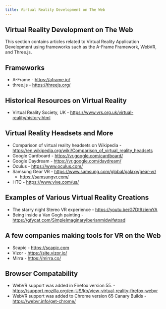 ```yaml
---
title: Virtual Reality Development on The Web
---
```

## Virtual Reality Development on The Web

This section contains articles related to Virtual Reality Application Development using frameworks such as the A-Frame Framework, WebVR, and Three.js.

## Frameworks

* A-Frame - https://aframe.io/
* three.js - https://threejs.org/

## Historical Resources on Virtual Reality

* Virtual Reality Society, UK - https://www.vrs.org.uk/virtual-reality/history.html


## Virtual Reality Headsets and More

* Comparison of virtual reality headsets on Wikipedia - https://en.wikipedia.org/wiki/Comparison_of_virtual_reality_headsets
* Google Cardboard - https://vr.google.com/cardboard/
* Google Daydream - https://vr.google.com/daydream/
* Oculus - https://www.oculus.com/
* Samsung Gear VR - https://www.samsung.com/global/galaxy/gear-vr/
  * https://samsungvr.com/
* HTC - https://www.vive.com/us/

## Examples of Various Virtual Reality Creations

* The starry night Stereo VR experience - https://youtu.be/G7Dt9ziemYA
* Being inside a Van Gogh painting - https://gfycat.com/SimpleImaginaryIberianmidwifetoad 

## A few companies making tools for VR on the Web
* Scapic - https://scapic.com
* Vizor - https://site.vizor.io/
* Mirra - https://mirra.co/

## Browser Compatability

* WebVR support was added in Firefox version 55. - https://support.mozilla.org/en-US/kb/view-virtual-reality-firefox-webvr
* WebVR support was added to Chrome version 65 Canary Builds - https://webvr.info/get-chrome/